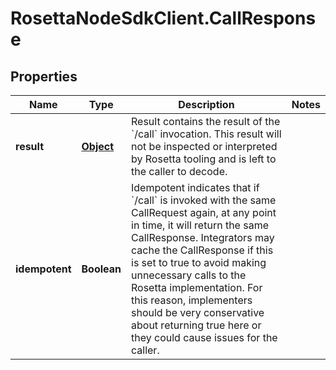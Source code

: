 # RosettaNodeSdkClient.CallResponse

## Properties

Name | Type | Description | Notes
------------ | ------------- | ------------- | -------------
**result** | [**Object**](.md) | Result contains the result of the &#x60;/call&#x60; invocation. This result will not be inspected or interpreted by Rosetta tooling and is left to the caller to decode. | 
**idempotent** | **Boolean** | Idempotent indicates that if &#x60;/call&#x60; is invoked with the same CallRequest again, at any point in time, it will return the same CallResponse. Integrators may cache the CallResponse if this is set to true to avoid making unnecessary calls to the Rosetta implementation. For this reason, implementers should be very conservative about returning true here or they could cause issues for the caller. | 


